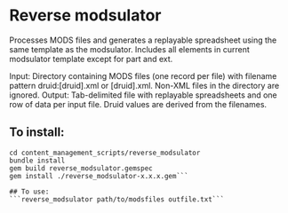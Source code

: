 # Reverse modsulator

Processes MODS files and generates a replayable spreadsheet using the same template as the modsulator. Includes all elements in current modsulator template except for part and ext.

Input: Directory containing MODS files (one record per file) with filename pattern druid:[druid].xml or [druid].xml. Non-XML files in the directory are ignored.
Output: Tab-delimited file with replayable spreadsheets and one row of data per input file. Druid values are derived from the filenames.

## To install:
```git checkout https://github.com/sul-dlss/content_management_scripts.git
cd content_management_scripts/reverse_modsulator
bundle install
gem build reverse_modsulator.gemspec
gem install ./reverse_modsulator-x.x.x.gem```

## To use:
```reverse_modsulator path/to/modsfiles outfile.txt```
